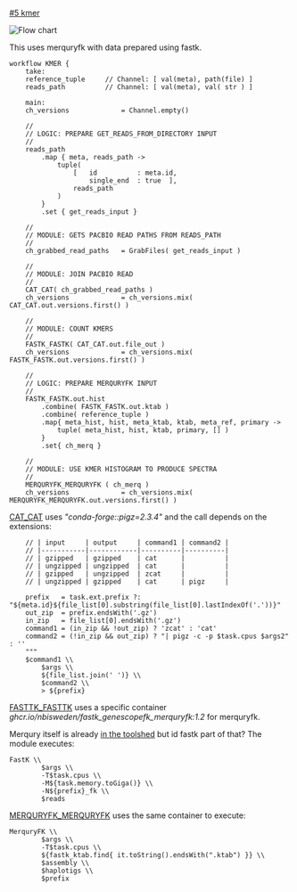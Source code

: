 [#5 kmer](https://github.com/sanger-tol/treeval/blob/dev/subworkflows/local/kmer.nf)</h3>

![Flow chart](https://raw.githubusercontent.com/sanger-tol/treeval/dev/docs/images/v1-1-0/treeval_1_1_0_kmer.png)

This uses merquryfk with data prepared using fastk.

```
workflow KMER {
    take:
    reference_tuple     // Channel: [ val(meta), path(file) ]
    reads_path          // Channel: [ val(meta), val( str ) ]

    main:
    ch_versions             = Channel.empty()

    //
    // LOGIC: PREPARE GET_READS_FROM_DIRECTORY INPUT
    //
    reads_path
        .map { meta, reads_path ->
            tuple(
                [   id          : meta.id,
                    single_end  : true  ],
                reads_path
            )
        }
        .set { get_reads_input }

    //
    // MODULE: GETS PACBIO READ PATHS FROM READS_PATH
    //
    ch_grabbed_read_paths   = GrabFiles( get_reads_input )

    //
    // MODULE: JOIN PACBIO READ
    //
    CAT_CAT( ch_grabbed_read_paths )
    ch_versions             = ch_versions.mix( CAT_CAT.out.versions.first() )

    //
    // MODULE: COUNT KMERS
    //
    FASTK_FASTK( CAT_CAT.out.file_out )
    ch_versions             = ch_versions.mix( FASTK_FASTK.out.versions.first() )

    //
    // LOGIC: PREPARE MERQURYFK INPUT
    //
    FASTK_FASTK.out.hist
        .combine( FASTK_FASTK.out.ktab )
        .combine( reference_tuple )
        .map{ meta_hist, hist, meta_ktab, ktab, meta_ref, primary ->
            tuple( meta_hist, hist, ktab, primary, [] )
        }
        .set{ ch_merq }

    //
    // MODULE: USE KMER HISTOGRAM TO PRODUCE SPECTRA
    //
    MERQURYFK_MERQURYFK ( ch_merq )
    ch_versions             = ch_versions.mix( MERQURYFK_MERQURYFK.out.versions.first() )

```

[CAT_CAT](https://github.com/sanger-tol/treeval/blob/dev/modules/nf-core/cat/cat/main.nf) uses *"conda-forge::pigz=2.3.4"* and the call depends on the extensions:

```
    // | input     | output     | command1 | command2 |
    // |-----------|------------|----------|----------|
    // | gzipped   | gzipped    | cat      |          |
    // | ungzipped | ungzipped  | cat      |          |
    // | gzipped   | ungzipped  | zcat     |          |
    // | ungzipped | gzipped    | cat      | pigz     |

    prefix   = task.ext.prefix ?: "${meta.id}${file_list[0].substring(file_list[0].lastIndexOf('.'))}"
    out_zip  = prefix.endsWith('.gz')
    in_zip   = file_list[0].endsWith('.gz')
    command1 = (in_zip && !out_zip) ? 'zcat' : 'cat'
    command2 = (!in_zip && out_zip) ? "| pigz -c -p $task.cpus $args2" : ''
    """
    $command1 \\
        $args \\
        ${file_list.join(' ')} \\
        $command2 \\
        > ${prefix}

```
[FASTTK_FASTTK](https://github.com/sanger-tol/treeval/blob/dev/modules/nf-core/fastk/fastk/main.nf) uses a specific container *ghcr.io/nbisweden/fastk_genescopefk_merquryfk:1.2* for merquryfk. 

Merqury itself is already [in the toolshed](https://toolshed.g2.bx.psu.edu/view/iuc/merqury/09c589057ee8) but id fastk part of that? 
The module executes:
```
FastK \\
        $args \\
        -T$task.cpus \\
        -M${task.memory.toGiga()} \\
        -N${prefix}_fk \\
        $reads
```

[MERQURYFK_MERQURYFK](https://github.com/sanger-tol/treeval/blob/dev/modules/nf-core/merquryfk/merquryfk/main.nf) uses the same container to execute:

```
MerquryFK \\
        $args \\
        -T$task.cpus \\
        ${fastk_ktab.find{ it.toString().endsWith(".ktab") }} \\
        $assembly \\
        $haplotigs \\
        $prefix
```
